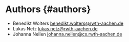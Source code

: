 Authors {#authors}
=======

* Benedikt Wolters <benedikt.wolters@rwth-aachen.de>
* Lukas Netz <lukas.netz@rwth-aachen.de>
* Johanna Nellen <johanna.nellen@cs.rwth-aachen.de>
